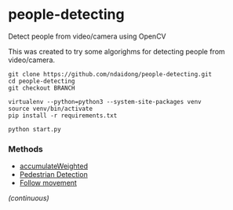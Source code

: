 # people-detecting
Detect people from video/camera using OpenCV

This was created to try some algorighms for detecting people from video/camera. 

```
git clone https://github.com/ndaidong/people-detecting.git
cd people-detecting
git checkout BRANCH

virtualenv --python=python3 --system-site-packages venv
source venv/bin/activate
pip install -r requirements.txt

python start.py
```


### Methods

- [accumulateWeighted](https://github.com/ndaidong/people-detecting/tree/accumulateWeighted)
- [Pedestrian Detection](https://github.com/ndaidong/people-detecting/tree/Pedestrian)
- [Follow movement](https://github.com/ndaidong/people-detecting/tree/FollowMovement)


*(continuous)*
